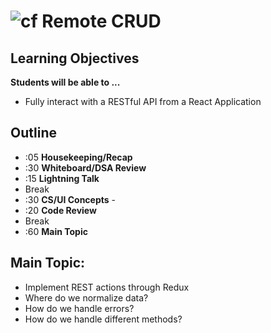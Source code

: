 ![cf](http://i.imgur.com/7v5ASc8.png) Remote CRUD
=================================================

## Learning Objectives

**Students will be able to ...**
* Fully interact with a RESTful API from a React Application

## Outline
* :05 **Housekeeping/Recap**
* :30 **Whiteboard/DSA Review**
* :15 **Lightning Talk**
* Break
* :30 **CS/UI Concepts** -
* :20 **Code Review**
* Break
* :60 **Main Topic**

## Main Topic:
* Implement REST actions through Redux
* Where do we normalize data?
* How do we handle errors?
* How do we handle different methods?
